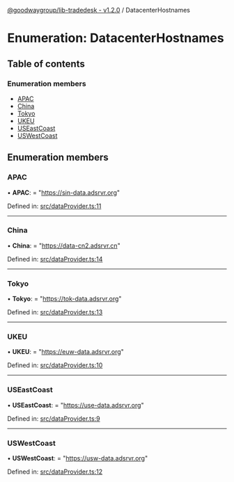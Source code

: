 [@goodwaygroup/lib-tradedesk - v1.2.0](../README.md) / DatacenterHostnames

# Enumeration: DatacenterHostnames

## Table of contents

### Enumeration members

- [APAC](datacenterhostnames.md#apac)
- [China](datacenterhostnames.md#china)
- [Tokyo](datacenterhostnames.md#tokyo)
- [UKEU](datacenterhostnames.md#ukeu)
- [USEastCoast](datacenterhostnames.md#useastcoast)
- [USWestCoast](datacenterhostnames.md#uswestcoast)

## Enumeration members

### APAC

• **APAC**: = "https://sin-data.adsrvr.org"

Defined in: [src/dataProvider.ts:11](https://github.com/GoodwayGroup/lib-tradedesk/blob/a025333/src/dataProvider.ts#L11)

___

### China

• **China**: = "https://data-cn2.adsrvr.cn"

Defined in: [src/dataProvider.ts:14](https://github.com/GoodwayGroup/lib-tradedesk/blob/a025333/src/dataProvider.ts#L14)

___

### Tokyo

• **Tokyo**: = "https://tok-data.adsrvr.org"

Defined in: [src/dataProvider.ts:13](https://github.com/GoodwayGroup/lib-tradedesk/blob/a025333/src/dataProvider.ts#L13)

___

### UKEU

• **UKEU**: = "https://euw-data.adsrvr.org"

Defined in: [src/dataProvider.ts:10](https://github.com/GoodwayGroup/lib-tradedesk/blob/a025333/src/dataProvider.ts#L10)

___

### USEastCoast

• **USEastCoast**: = "https://use-data.adsrvr.org"

Defined in: [src/dataProvider.ts:9](https://github.com/GoodwayGroup/lib-tradedesk/blob/a025333/src/dataProvider.ts#L9)

___

### USWestCoast

• **USWestCoast**: = "https://usw-data.adsrvr.org"

Defined in: [src/dataProvider.ts:12](https://github.com/GoodwayGroup/lib-tradedesk/blob/a025333/src/dataProvider.ts#L12)
